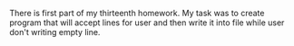 There is first part of my thirteenth homework.
My task was to create program that will accept lines for user and then write it into file while user don't writing empty line.